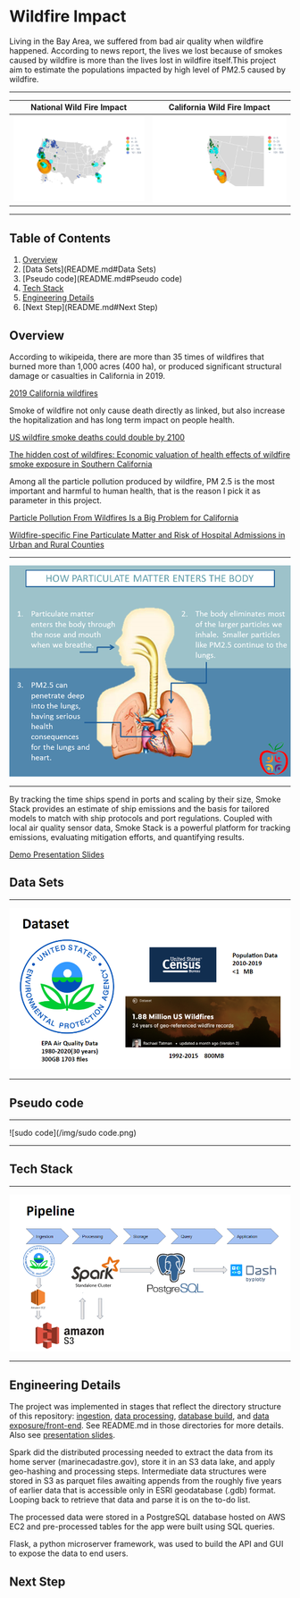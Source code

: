 # Wildfire Impact
Living in the Bay Area, we suffered from bad air quality when wildfire happened. According to news report, the lives we lost because of smokes caused by wildfire is more than the lives lost in wildfire itself.This project aim to estimate the populations impacted by high level of PM2.5 caused by wildfire.

***

 National Wild Fire Impact                             | California Wild Fire Impact
:-----------------------------------------------------:|:------------------------------------------------:
![population_impacted_by_wildfire](/img/national.png)  |  ![population_impacted_by_wildfire](/img/CA.png)

***

## Table of Contents
1. [Overview](README.md#Overview)
1. [Data Sets](README.md#Data Sets)
1. [Pseudo code](README.md#Pseudo code)
1. [Tech Stack](README.md#Tech-Stack)
1. [Engineering Details](README.md#Engineering-Details)
1. [Next Step](README.md#Next Step)

## Overview
According to wikipeida, there are more than 35 times of wildfires that burned more than 1,000 acres (400 ha), or produced significant structural damage or casualties in California in 2019.

[2019 California wildfires](https://en.wikipedia.org/wiki/2019_California_wildfires)

Smoke of wildfire not only cause death directly as linked, but also increase the hopitalization and has long term impact on people health.

[US wildfire smoke deaths could double by 2100](https://www.sciencedaily.com/releases/2018/09/180910142417.htm)

[The hidden cost of wildfires: Economic valuation of health effects of wildfire smoke exposure in Southern California](https://lynceans.org/wp-content/uploads/2020/01/Richardson-2012-Fire-smoke-in-future.pdf)

Among all the particle pollution produced by wildfire, PM 2.5 is the most important and harmful to human health, that is the reason I pick it as parameter in this project. 

[Particle Pollution From Wildfires Is a Big Problem for California](https://www.sierraclub.org/sierra/particle-pollution-wildfires-big-problem-for-california)

[Wildfire-specific Fine Particulate Matter and Risk of Hospital Admissions in Urban and Rural Counties](https://www.ncbi.nlm.nih.gov/pmc/articles/PMC5130603/)

<hr/>

![PM 2.5](/img/PM2_5_enter.png)

<hr/>

By tracking the time ships spend in ports and scaling by their size, Smoke Stack provides an estimate of ship emissions and the basis for tailored models to match with ship protocols and port regulations. Coupled with local air quality sensor data, Smoke Stack is a powerful platform for tracking emissions, evaluating mitigation efforts, and quantifying results.

[Demo Presentation Slides](https://docs.google.com/presentation/d/11Y9bXy7SWRwu1QKCRNuUOAwn7pQW8PY_hR8nzHXBRkM/edit#slide=id.g81d6115fab_0_0)


## Data Sets

<hr/>

![dataset](/img/dataset.png)

<hr/>


## Pseudo code

<hr/>

![sudo code](/img/sudo code.png)

<hr/>

## Tech Stack

<hr/>

![pipeline](/img/pipeline.png)

<hr/>

## Engineering Details
The project was implemented in stages that reflect the directory structure of this repository: [ingestion](/ingestion), [data processing](/data-processing), [database build](/database-scripts), and [data exposure/front-end](/app). See README.md in those directories for more details. Also see [presentation slides](https://docs.google.com/presentation/d/1q7Qm1ukmDi7Bal3UjiNw1xl4ZdLYwZme4oiog2zXNJY/edit#slide=id.p).

Spark did the distributed processing needed to extract the data from its home server (marinecadastre.gov), store it in an S3 data lake, and apply geo-hashing and processing steps. Intermediate data structures were stored in S3 as parquet files awaiting appends from the roughly five years of earlier data that is accessible only in ESRI geodatabase (.gdb) format. Looping back to retrieve that data and parse it is on the to-do list.

The processed data were stored in a PostgreSQL database hosted on AWS EC2 and pre-processed tables for the app were built using SQL queries.

Flask, a python microserver framework, was used to build the API and GUI to expose the data to end users.

## Next Step

